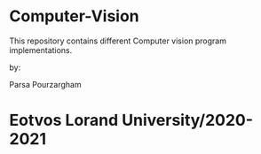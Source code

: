 # Computer-Vision

This repository contains different Computer vision program implementations.

by:

Parsa Pourzargham

# Eotvos Lorand University/2020-2021
